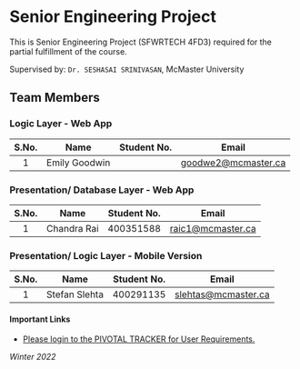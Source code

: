 # Senior Engineering Project
This is Senior Engineering Project (SFWRTECH 4FD3) required for the partial fulfillment of the course.

Supervised by: `Dr. SESHASAI SRINIVASAN`, McMaster University

## Team Members

### Logic Layer - Web App

| S.No.  | Name           	             | Student No. | Email		                         |
|:------:|:-----------------------------:|:-----------:| :-------------------------------: |
| 1      | Emily Goodwin                 |             | goodwe2@mcmaster.ca               |


### Presentation/ Database Layer - Web App

| S.No.  | Name           	   | Student No. | Email		                         |
|:------:|:-------------------:|:-----------:| :-------------------------------: |
| 1      | Chandra Rai         | 400351588   | raic1@mcmaster.ca                 |


### Presentation/ Logic Layer - Mobile Version

| S.No.  | Name           	             | Student No. | Email		                         |
|:------:|:-----------------------------:|:-----------:| :-------------------------------: |
| 1      | Stefan Slehta                 |  400291135  | slehtas@mcmaster.ca               |


#### Important Links
* [Please login to the PIVOTAL TRACKER for User Requirements.](https://www.pivotaltracker.com/n/projects/2549365)


_Winter 2022_

